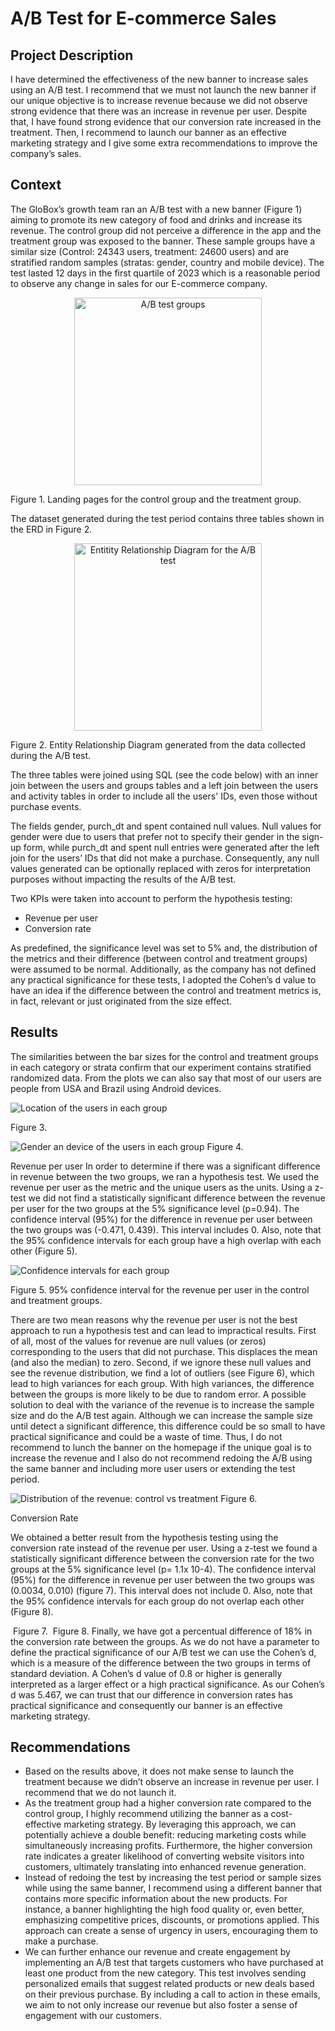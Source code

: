 # A/B Test for E-commerce Sales

## Project Description

I have determined the effectiveness of the new banner to increase sales using an A/B test. I recommend that we must not launch the new banner if our unique objective is to increase revenue because we did not observe strong evidence that there was an increase in revenue per user. Despite that, I have found strong evidence that our conversion rate increased in the treatment. Then, I recommend to launch our banner as an effective marketing strategy and I give some extra recommendations to improve the company’s sales.

## Context 

The GloBox’s growth team ran an A/B test with a new banner (Figure 1) aiming to promote its new category of food and drinks and increase its revenue. The control group did not perceive a difference in the app and the treatment group was exposed to the banner. These sample groups have a similar size (Control: 24343 users, treatment: 24600 users) and are stratified random samples (stratas: gender, country and mobile device). The test lasted 12 days in the first quartile of 2023 which is a reasonable period to observe any change in sales for our E-commerce company.

<p align="center" > 

 <img src="https://github.com/jorgeUnas/A-B-Test-for-E-commerce-Sales/blob/main/A-B%20test%20groups.png" alt="A/B test groups" height="300" > 
 
 <p align="center" > 

Figure 1. Landing pages for the control group and the treatment group.

The dataset generated during the test period contains three tables shown in the ERD in Figure 2. 

<p align="center" > 

<img src="https://github.com/jorgeUnas/A-B-Test-for-E-commerce-Sales/blob/main/ERD.jpeg" alt="Entitity Relationship Diagram for the A/B test" height="300"> 
 
 </p>

Figure 2. Entity Relationship Diagram generated from the data collected during the A/B test.

The three tables were joined using SQL (see the code below) with an inner join between the users and groups tables and a left join between the users and activity tables in order to include all the users' IDs, even those without purchase events. 

The fields gender, purch_dt and spent contained null values. Null values for gender were due to users that prefer not to specify their gender in the sign-up form, while purch_dt and spent null entries were generated after the left join for the users’ IDs that did not make a purchase. Consequently, any null values generated can be optionally replaced with zeros for interpretation purposes without impacting the results of the A/B test.

Two KPIs were taken into account to perform the hypothesis testing:
-	Revenue per user 
-	Conversion rate 

As predefined, the significance level was set to 5% and, the distribution of the metrics and their difference (between control and treatment groups) were assumed to be normal. Additionally, as the company has not defined any practical significance for these tests, I adopted the Cohen’s d value to have an idea if the difference between the control and treatment metrics is, in fact, relevant or just originated from the size effect.  

## Results
The similarities between the bar sizes for the control and treatment groups in each category or strata confirm that our experiment contains stratified randomized data. From the plots we can also say that most of our users are people from USA and Brazil using Android devices.  

<img src="https://github.com/jorgeUnas/A-B-Test-for-E-commerce-Sales/blob/main/Loc_users.png" alt="Location of the users in each group"> 

Figure 3.

<img src="https://github.com/jorgeUnas/A-B-Test-for-E-commerce-Sales/blob/main/gender_device.png" alt="Gender an device of the users in each group"> 
Figure 4.

Revenue per user
In order to determine if there was a significant difference in revenue between the two groups, we ran a hypothesis test. We used the revenue per user as the metric and the unique users as the units. 
Using a z-test we did not find a statistically significant difference between the revenue per user for the two groups at the 5% significance level (p=0.94). The confidence interval (95%) for the difference in revenue per user between the two groups was (-0.471, 0.439). This interval includes 0. Also, note that the 95% confidence intervals for each group have a high overlap with each other (Figure 5). 

<img src="https://github.com/jorgeUnas/A-B-Test-for-E-commerce-Sales/blob/main/Conf_intervals_rev.png" alt="Confidence intervals for each group"> 

Figure 5. 95% confidence interval for the revenue per user in the control and treatment groups. 

There are two mean reasons why the revenue per user is not the best approach to run a hypothesis test and can lead to impractical results. First of all, most of the values for revenue are null values (or zeros) corresponding to the users that did not purchase. This displaces the mean (and also the median) to zero. Second, if we ignore these null values and see the revenue distribution, we find a lot of outliers (see Figure 6), which lead to high variances for each group. With high variances, the difference between the groups is more likely to be due to random error. A possible solution to deal with the variance of the revenue is to increase the sample size and do the A/B test again. Although we can increase the sample size until detect a significant difference, this difference could be so small to have practical significance and could be a waste of time. Thus, I do not recommend to lunch the banner on the homepage if the unique goal is to increase the revenue and I also do not recommend redoing the A/B using the same banner and including more user users or extending the test period. 

<img src="https://github.com/jorgeUnas/A-B-Test-for-E-commerce-Sales/blob/main/Revenue_barplot.png" alt="Distribution of the revenue: control vs treatment"> 
Figure 6. 

Conversion Rate

We obtained a better result from the hypothesis testing using the conversion rate instead of the revenue per user. Using a z-test we found a statistically significant difference between the conversion rate for the two groups at the 5% significance level (p= 1.1x 10-4). The confidence interval (95%) for the difference in revenue per user between the two groups was (0.0034, 0.010) (figure 7). This interval does not include 0. Also, note that the 95% confidence intervals for each group do not overlap each other (Figure 8).

<img src="https://github.com/jorgeUnas/A-B-Test-for-E-commerce-Sales/blob/main/Diff_distr_CI.png" alt=""> 
Figure 7.

<img src="https://github.com/jorgeUnas/A-B-Test-for-E-commerce-Sales/blob/main/Conf_intervals.png" alt=""> 
Figure 8. 
Finally, we have got a percentual difference of 18% in the conversion rate between the groups. As we do not have a parameter to define the practical significance of our A/B test we can use the Cohen’s d, which is a measure of the difference between the two groups in terms of standard deviation. A Cohen’s d value of 0.8 or higher is generally interpreted as a larger effect or a high practical significance. As our Cohen’s d was 5.467, we can trust that our difference in conversion rates has practical significance and consequently our banner is an effective marketing strategy. 



## Recommendations
-	Based on the results above, it does not make sense to launch the treatment because we didn’t observe an increase in revenue per user. I recommend that we do not launch it.
-	As the treatment group had a higher conversion rate compared to the control group, I highly recommend utilizing the banner as a cost-effective marketing strategy. By leveraging this approach, we can potentially achieve a double benefit: reducing marketing costs while simultaneously increasing profits. Furthermore, the higher conversion rate indicates a greater likelihood of converting website visitors into customers, ultimately translating into enhanced revenue generation. 
-	Instead of redoing the test by increasing the test period or sample sizes while using the same banner, I recommend using a different banner that contains more specific information about the new products. For instance, a banner highlighting the high food quality or, even better, emphasizing competitive prices, discounts, or promotions applied. This approach can create a sense of urgency in users, encouraging them to make a purchase.
-	We can further enhance our revenue and create engagement by implementing an A/B test that targets customers who have purchased at least one product from the new category. This test involves sending personalized emails that suggest related products or new deals based on their previous purchase. By including a call to action in these emails, we aim to not only increase our revenue but also foster a sense of engagement with our customers.








